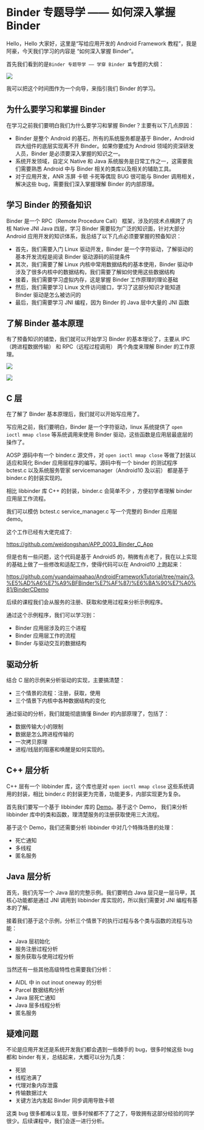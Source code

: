 # Binder 专题导学 —— 如何深入掌握 Binder

Hello，Hello 大家好，这里是“写给应用开发的 Android Framework 教程”，我是阿豪，今天我们学习的内容是 “如何深入掌握 Binder”。

首先我们看到的是`Binder 专题导学 —— 学穿 Binder 篇`专题的大纲：

![](https://cdn.jsdelivr.net/gh/zzh0838/MyImages@main/img/%E5%AD%A6%E7%A9%BF%20Binder.png)


我可以把这个时间图作为一个向导，来指引我们 Binder 的学习。

## 为什么要学习和掌握 Binder

在学习之前我们要明白我们为什么要学习和掌握 Binder？主要有以下几点原因：

* Binder 是整个 Android 的基石，所有的系统服务都是基于 Binder，Android 四大组件的底层实现离不开 Binder。如果你要成为 Android 领域的资深研发人员，Binder 是必须要深入掌握的知识之一。
* 系统开发领域，自定义 Native 和 Java 系统服务是日常工作之一，这需要我们需要熟悉 Android 中与 Binder 相关的类库以及相关的辅助工具。
* 对于应用开发，ANR 冻屏 卡顿 卡死等偶现 BUG 很可能与 Binder 调用相关，解决这些 bug，需要我们深入掌握理解 Binder 的内部原理。


## 学习 Binder 的预备知识

Binder 是一个 RPC（Remote Procedure Call） 框架，涉及的技术点横跨了 内核 Native JNI Java 四层，学习 Binder 需要较为广泛的知识面，针对大部分 Android 应用开发的知识体系，我总结了以下几点必须要掌握的预备知识：

* 首先，我们需要入门 Linux 驱动开发，Binder 是一个字符驱动，了解驱动的基本开发流程是阅读 Binder 驱动源码的前提条件
* 其次，我们需要了解 Linux 内核中常用数据结构的基本使用，Binder 驱动中涉及了很多内核中的数据结构，我们需要了解如何使用这些数据结构
* 接着，我们需要学习虚拟内存，这是掌握 Binder 工作原理的理论基础
* 然后，我们需要学习 Linux 文件访问接口，学习了这部分知识才能知道 Binder 驱动是怎么被访问的 
* 最后，我们需要学习 JNI 编程，因为 Binder 的 Java 层中大量的 JNI 函数


## 了解 Binder 基本原理

有了预备知识的铺垫，我们就可以开始学习 Binder 的基本理论了，主要从 IPC（跨进程数据传输） 和 RPC（远程过程调用） 两个角度来理解 Binder 的工作原理。

![](https://cdn.jsdelivr.net/gh/zzh0838/MyImages@main/img/20230706114515.png)

![](https://cdn.jsdelivr.net/gh/zzh0838/MyImages@main/img/20230706114455.png)


## C 层

在了解了 Binder 基本原理后，我们就可以开始写应用了。

写应用之前，我们要明白，Binder 是一个字符驱动，linux 系统提供了 `open ioctl mmap close` 等系统调用来使用 Binder 驱动，这些函数是应用层最底层的操作了。

AOSP 源码中有一个 binder.c 源文件，对  `open ioctl mmap close` 等做了封装以适应和简化 Binder 应用层程序的编写。源码中有一个 binder 的测试程序 bctest.c 以及系统服务管家 servicemanager（Android10 及以前） 都是基于 binder.c 的封装实现的。

相比 libbinder 库 C++ 的封装，binder.c 会简单不少 ，方便初学者理解 binder 应用层工作流程。

我们可以模仿 bctest.c service_manager.c 写一个完整的 Binder 应用层 demo。

这个工作已经有大佬完成了:

https://github.com/weidongshan/APP_0003_Binder_C_App

但是也有一些问题，这个代码是基于 Android5 的，稍微有点老了，我在以上实现的基础上做了一些修改和适配工作，使得代码可以在 Android10 上跑起来：

https://github.com/yuandaimaahao/AndroidFrameworkTutorial/tree/main/3.%E5%AD%A6%E7%A9%BFBinder%E7%AF%87/%E6%BA%90%E7%A0%81/BinderCDemo

后续的课程我们会从服务的注册、获取和使用过程来分析示例程序。

通过这个示例程序，我们可以学习到：

* Binder 应用层涉及的三个进程
* Binder 应用层工作的流程
* Binder 与驱动交互的数据结构

## 驱动分析

结合 C 层的示例来分析驱动的实现，主要搞清楚：

* 三个情景的流程：注册，获取，使用
* 三个情景下内核中各种数据结构的变化

通过驱动的分析，我们就能彻底搞懂 Binder 的内部原理了，包括了：

* 数据传输大小的限制
* 数据是怎么跨进程传输的
* 一次拷贝原理
* 进程/线层的阻塞和唤醒是如何实现的。


## C++ 层分析

C++ 层有一个 libbinder 库，这个库也是对 `open ioctl mmap close` 这些系统调用的封装，相比 binder.c 的封装更为完善，功能更多，内部实现更为复杂。

首先我们要写一个基于 libbinder 库的 [Demo](https://github.com/yuandaimaahao/AndroidFrameworkTutorial/tree/main/3.%E5%AD%A6%E7%A9%BFBinder%E7%AF%87/%E6%BA%90%E7%A0%81/BinderCppDemo)。基于这个 Demo， 我们来分析 libbinder 库中的类和函数，理清楚服务的注册获取使用三大流程。

基于这个 Demo，我们还需要分析 libbinder 中对几个特殊场景的处理：

* 死亡通知
* 多线程
* 匿名服务


## Java 层分析

首先，我们先写一个 Java 层的完整示例。我们要明白 Java 层只是一层马甲，其核心功能都是通过 JNI 调用到 libbinder 库实现的，所以我们需要对 JNI 编程有基本的了解。

接着我们基于这个示例，分析三个情景下的执行过程与各个类与函数的流程与功能：

* Java 层初始化
* 服务注册过程分析
* 服务获取与使用过程分析

当然还有一些其他高级特性也需要我们分析：

* AIDL 中 in out inout oneway 的分析
* Parcel 数据结构分析
* Java 层死亡通知
* Java 层多线程分析
* 匿名服务

## 疑难问题

不论是应用开发还是系统开发我们都会遇到一些棘手的 bug，很多时候这些 bug 都和 binder 有关，总结起来，大概可以分为几类：

* 死锁
* 线程池满了
* 代理对象内存泄露
* 传输数据过大
* 关键方法内发起 Binder 同步调用导致卡顿

这类 bug 很多都难以复现，很多时候都不了了之了，导致拥有这部分经验的同学很少。后续课程中，我们会逐一进行分析。

